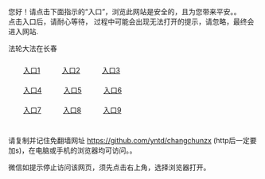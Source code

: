 您好！请点击下面指示的“入口”，浏览此网站是安全的，且为您带来平安。。 <br/>
点击入口后，请耐心等待， 过程中可能会出现无法打开的提示，请忽略，最终会进入网站. </br>

法轮大法在长春<br/>
<div style="padding:10px"><a style="margin:20px" target="_blank" href="https://d3q9cpxkz5eiw3.cloudfront.net/2Qpsp?wewjfscv" id="ccLink1" rel="nofollow">入口1</a> <a target="_blank" style="margin:20px" href="https://d11otf6lf3ixd6.cloudfront.net/2Qpsp?baeumjw" id="ccLink2" rel="nofollow">入口2</a> <a style="margin:20px" target="_blank" href="https://d3qe2fqqrn6ee0.cloudfront.net/2Qpsp?vyhteufi" id="ccLink3" rel="nofollow">入口3</a></div>

<div style="padding:10px" ><a style="margin:20px" target="_blank" href="https://d3q9cpxkz5eiw3.cloudfront.net/2Qpsp?wewjfscv" id="ccLink4" rel="nofollow">入口4</a> <a style="margin:20px" href="https://d11otf6lf3ixd6.cloudfront.net/2Qpsp?baeumjw" target="_blank" id="ccLink5" rel="nofollow">入口5</a> <a style="margin:20px" href="https://d3qe2fqqrn6ee0.cloudfront.net/2Qpsp?vyhteufi" target="_blank" id="ccLink6" rel="nofollow">入口6</a></div>

<div style="padding:10px"><a style="margin:20px" target="_blank" href="https://d3q9cpxkz5eiw3.cloudfront.net/2Qpsp?wewjfscv" id="ccLink7" rel="nofollow">入口7</a> <a style="margin:20px" href="https://d11otf6lf3ixd6.cloudfront.net/2Qpsp?baeumjw" target="_blank" id="ccLink8" rel="nofollow">入口8</a> <a style="margin:20px" target="_blank" href="https://d3qe2fqqrn6ee0.cloudfront.net/2Qpsp?vyhteufi" id="ccLink9" rel="nofollow">入口9</a></div>

<br/>



请复制并记住免翻墙网址 https://github.com/yntd/changchunzx (http后一定要加s)，在电脑或手机的浏览器均可访问。。<br/>

微信如提示停止访问该网页，须先点击右上角，选择浏览器打开。

